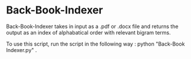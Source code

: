 # Back-Book-Indexer
Back-Book-Indexer takes in input as a .pdf or .docx file and returns the output as an index of alphabatical order with relevant bigram terms.

To use this script, run the script in the following way :
 python "Back-Book Indexer.py" <filename>.<file-extension> <starting page> <ending page>

